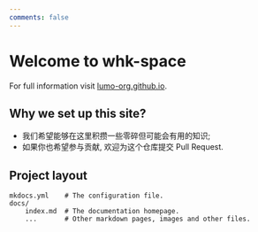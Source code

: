 ```yaml
---
comments: false
---
```


# Welcome to whk-space

For full information visit [lumo-org.github.io](https://lumo-org.github.io).

## Why we set up this site?

* 我们希望能够在这里积攒一些零碎但可能会有用的知识;
* 如果你也希望参与贡献, 欢迎为这个仓库提交 Pull Request.

## Project layout

```
mkdocs.yml    # The configuration file.
docs/
    index.md  # The documentation homepage.
    ...       # Other markdown pages, images and other files.
```
